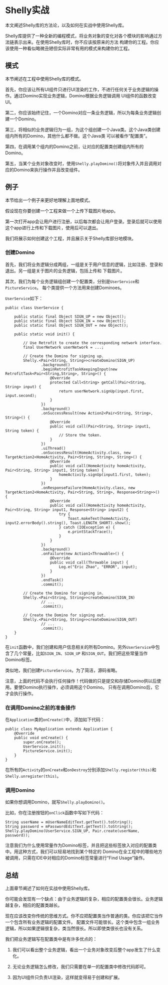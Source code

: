 # Shelly实战

本文阐述Shelly库的方法论，以及如何在实战中使用Shelly库。

Shelly库提供了一种全新的编程模式，将业务对象的变化对各个模块的影响通过方法链表示出来。在使用Shelly库时，你不应该按原来的方法
构建你的工程。你应该使用一种看似略微丑陋但实际非常有用的模式来构建你的工程。

## 模式

本节阐述在工程中使用Shelly库的模式。

首先，你应该让所有UI组件只进行UI渲染的工作，不进行任何关于业务逻辑的操作。通过Domino实现业务逻辑，Domino根据业务逻辑调用
UI组件的函数改变UI。

第二，你应该始终记住，一个Domino对应一条业务逻辑，所以为每条业务逻辑创建一个Domino。

第三，将相似的业务逻辑归为一组，为这个组创建一个Java类。这个Java类创建组内所有的Domino，其他什么都不做。这个Java类
可以被看作“配置类”。

第四，在调用某个组内的Domino之前，让对应的配置类创建组内所有的Domino。

第五，当某个业务对象改变时，使用`Shelly.playDomino()`将对象传入并且调用对应的Domino来执行操作并且改变组件。

## 例子

本节给出一个例子来更好地理解上面地模式。

假设现在你要创建一个工程来做一个上传下载图片地app。

第一次打开app会让用户进行注册，以后每次都会让用户登录。登录后就可以使用这个app进行上传和下载图片，使用后可以退出。

我们将展示如何创建这个工程，并且展示关于Shelly库部分地模块。

### 创建Domino

首先，我们将业务逻辑分成两组，一组是关于用户信息的逻辑，比如注册、登录和退出。另一组是关于图片的业务逻辑，包括上传和
下载图片。

其次，我们为每个业务逻辑组创建一个配置类，分别是`UserService`和`PictureService`。
每个类提供一个方法用来创建Dominoes。

`UserService`如下：

```
public class UserService {

    public static final Object SIGN_UP = new Object();
    public static final Object SIGN_IN = new Object();
    public static final Object SIGN_OUT = new Object();

    public static void init() {

        // Use Retrofit to create the corresponding network interface.
        final UserNetwork userNetwork = ...;

        // Create the Domino for signing up.
        Shelly.<Pair<String, String>>createDomino(SIGN_UP)
                .background()
                .beginRetrofitTaskKeepingInput(new RetrofitTask<Pair<String,String>, String>() {
                    @Override
                    protected Call<String> getCall(Pair<String, String> input) {
                        return userNetwork.signUp(input.first, input.second);
                    }
                })
                .background()
                .onSuccessResult(new Action2<Pair<String, String>, String>() {
                    @Override
                    public void call(Pair<String, String> input1, String token) {
                        // Store the token.
                    }
                })
                .uiThread()
                .onSuccessResult(HomeActivity.class, new TargetAction2<HomeActivity, Pair<String, String>, String>() {
                    @Override
                    public void call(HomeActivity homeActivity, Pair<String, String> input1, String token) {
                        homeActivity.signUp(input1.first, token);
                    }
                })
                .onResponseFailure(HomeActivity.class, new TargetAction2<HomeActivity, Pair<String, String>, Response<String>>() {
                    @Override
                    public void call(HomeActivity homeActivity, Pair<String, String> input1, Response<String> input2) {
                        try {
                            Toast.makeText(homeActivity, input2.errorBody().string(), Toast.LENGTH_SHORT).show();
                        } catch (IOException e) {
                            e.printStackTrace();
                        }
                    }
                })
                .background()
                .onFailure(new Action1<Throwable>() {
                    @Override
                    public void call(Throwable input) {
                        Log.e("Eric Zhao", "ERROR", input);
                    }
                })
                .endTask()
                .commit();

        // Create the Domino for signing in.
        Shelly.<Pair<String, String>>createDomino(SIGN_IN)
                // ...
                .commit();

        // Create the Domino for signing out.
        Shelly.<Pair<String, String>>createDomino(SIGN_OUT)
                // ...
                .commit();
    }
}
```

在`init`函数中，我们创建和用户信息相关的所有Domino。另外`UserService`中包含了几个常量，比如`SIGN_IN`、`SIGN_UP`
和`SIGN_OUT`。我们把这些常量当作Domino标签。

类似地，我们创建`PictureService`。为了简洁，源码省略。

注意，上面的代码不会执行任何操作！代码做的只是提交和存储Domino供以后使用。要使Domino执行操作，必须调用这个Domino。
只有在调用Domino后，它才会执行操作。

### 在调用Domino之前的准备操作

在`Application`类的`onCreate()`中，添加如下代码：

```
public class MyApplication extends Application {
    @Override
    public void onCreate() {
        super.onCreate();
        UserService.init();
        PictureService.init();
    }
}
```

在所有的`Activity`的`onCreate`和`onDestroy`分别添加`Shelly.register(this)`和`Shelly.unregister(this)`。

### 调用Domino

如果你想调用Domino，就写`Shelly.playDomino()`。

比如，你在注册按钮的`onClick`函数中写如下代码：

```
String userName = mUserNameEditText.getText().toString();
String password = mPasswordEditText.getText().toString();
Shelly.playDomino(UserService.SIGN_UP, Pair.create(userName, password));
```

注意我们为什么使用常量作为Domino标签，并且把这些标签放入对应的配置类中。用这种方式，我们可以轻易地找到某个特定的
Domino在全工程中的哪些地方被调用，只需在IDE中对相应的Domino标签常量进行“Find Usage”操作。

## 总结

上面章节阐述了如何在实战中使用Shelly库。

你可能会发现有一个缺点：由于业务逻辑的复杂，相应的配置类会很长。业务逻辑越复杂，相应的配置类越长。

现在应该改变你传统的思维方式。你不应把配置类当作普通的类。你应该把它当作一个包含所有业务逻辑的配置文件。
配置文件可能很长。这个类中包含一组业务逻辑，所以如果逻辑很复杂，类当然很长。所以即使类很长也没有关系。

我们把业务逻辑写在配置类中是有许多优点的：

1. 我们可以看出整个业务逻辑，看出一个业务对象改变后整个app发生了什么变化。

2. 无论业务逻辑怎么修改，我们只需要在单一的配置类中修改代码即可。

3. 因为UI组件只负责UI渲染，这样就变得易于创建和扩展。
